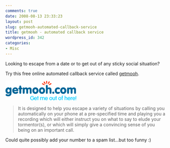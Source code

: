 ```yaml
---
comments: true
date: 2008-08-13 23:33:23
layout: post
slug: getmooh-automated-callback-service
title: getmooh - automated callback service
wordpress_id: 342
categories:
- Misc
---
```


Looking to escape from a date or to get out of any sticky social situation?

Try this free online automated callback service called [getmooh](http://www.getmooh.com/).

[![](/images/uploads/2008/08/getmooh.png)](http://www.getmooh.com/)



> It is designed to help you escape a variety of situations by calling you automatically on your phone at a pre-specified time and playing you a recording which will either instruct you on what to say to elude your tormentor(s), or which will simply give a convincing sense of you being on an important call.



Could quite possibly add your number to a spam list...but too funny :)
